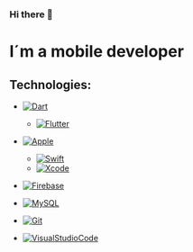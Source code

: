 ### Hi there 👋

# I´m a mobile developer


## Technologies:
- [![Dart](https://img.shields.io/badge/Dart-000000?style=for-the-badge&logo=dart&logoColor=00ACF2&labelColor=101010)]()
  - [![Flutter](https://img.shields.io/badge/Flutter-000000?style=for-the-badge&logo=flutter&logoColor=00ACF2&labelColor=101010)]()
- [![Apple](https://img.shields.io/badge/IOS-000000?style=for-the-badge&logo=apple&logoColor=E8E9E9&labelColor=101010)]()
  - [![Swift](https://img.shields.io/badge/Swift-000000?style=for-the-badge&logo=swift&logoColor=FE5C2E&labelColor=101010)]()
  - [![Xcode](https://img.shields.io/badge/Xcode-000000?style=for-the-badge&logo=xcode&logoColor=0082E3&labelColor=101010)]()

- [![Firebase](https://img.shields.io/badge/Firebase-000000?style=for-the-badge&logo=Firebase&logoColor=FCC81F&labelColor=101010)]()
- [![MySQL](https://img.shields.io/badge/MySQL-000000?style=for-the-badge&logo=MySQL&logoColor=457391&labelColor=101010)]()
- [![Git](https://img.shields.io/badge/Git-000000?style=for-the-badge&logo=Git&logoColor=E34D31&labelColor=101010)]()
- [![VisualStudioCode](https://img.shields.io/badge/VisualStudioCode-000000?style=for-the-badge&logo=visualStudioCode&logoColor=2F8CEF&labelColor=101010)]()






<!--
**catecpp/catecpp** is a ✨ _special_ ✨ repository because its `README.md` (this file) appears on your GitHub profile.

Here are some ideas to get you started:

- 🔭 I’m currently working on ...
- 🌱 I’m currently learning ...
- 👯 I’m looking to collaborate on ...
- 🤔 I’m looking for help with ...
- 💬 Ask me about ...
- 📫 How to reach me: ...
- 😄 Pronouns: ...
- ⚡ Fun fact: ...
-->
